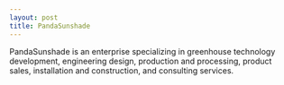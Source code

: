 ```yaml
---
layout: post
title: PandaSunshade
---
```


PandaSunshade is an enterprise specializing in greenhouse technology development, engineering design, production and processing, product sales, installation and construction, and consulting services.
